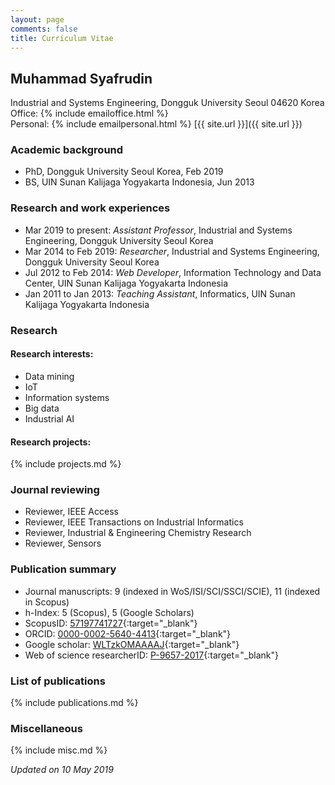 ```yaml
---
layout: page
comments: false
title: Curriculum Vitae
---
```

## Muhammad Syafrudin
Industrial and Systems Engineering, Dongguk University Seoul 04620 Korea<br/>
Office: {% include emailoffice.html %}<br/>
Personal: {% include emailpersonal.html %}
[{{ site.url }}]({{ site.url }})

### Academic background
- PhD, Dongguk University Seoul Korea, Feb 2019
- BS, UIN Sunan Kalijaga Yogyakarta Indonesia, Jun 2013 

### Research and work experiences
- Mar 2019 to present: *Assistant Professor*, Industrial and Systems Engineering, Dongguk University Seoul Korea
- Mar 2014 to Feb 2019: *Researcher*, Industrial and Systems Engineering, Dongguk University Seoul Korea
- Jul 2012 to Feb 2014: *Web Developer*, Information Technology and Data Center, UIN Sunan Kalijaga Yogyakarta Indonesia 
- Jan 2011 to Jan 2013: *Teaching Assistant*, Informatics, UIN Sunan Kalijaga Yogyakarta Indonesia 

### Research
#### Research interests:
- Data mining
- IoT
- Information systems
- Big data
- Industrial AI

#### Research projects:
{% include projects.md %}

### Journal reviewing
- Reviewer, IEEE Access
- Reviewer, IEEE Transactions on Industrial Informatics
- Reviewer, Industrial & Engineering Chemistry Research
- Reviewer, Sensors

### Publication summary
- Journal manuscripts: 9 (indexed in WoS/ISI/SCI/SSCI/SCIE), 11 (indexed in Scopus)
- h-Index: 5 (Scopus), 5 (Google Scholars)
- ScopusID: [57197741727](https://www.scopus.com/authid/detail.uri?authorId=57197741727){:target="_blank"}
- ORCID: [0000-0002-5640-4413](http://orcid.org/0000-0002-5640-4413){:target="_blank"}
- Google scholar: [WLTzkOMAAAAJ](https://scholar.google.co.kr/citations?user=WLTzkOMAAAAJ){:target="_blank"}
- Web of science researcherID: [P-9657-2017](https://publons.com/researcher/P-9657-2017/){:target="_blank"}

### List of publications
{% include publications.md %}

### Miscellaneous
{% include misc.md %}


*Updated on 10 May 2019*
